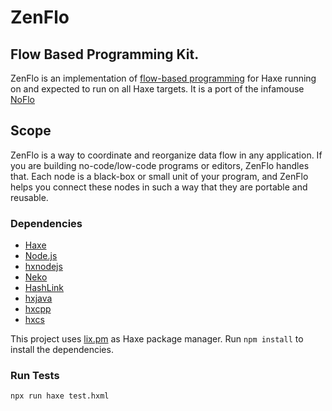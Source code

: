 # ZenFlo

## Flow Based Programming Kit.
ZenFlo is an implementation of [flow-based programming](http://en.wikipedia.org/wiki/Flow-based_programming) for Haxe running on and expected to run on all Haxe targets. It is a port of the infamouse [NoFlo](https://noflojs.org)

## Scope
ZenFlo is a way to coordinate and reorganize data flow in any application. If you are building no-code/low-code programs or editors, ZenFlo handles that. Each node is a black-box or small unit of your program, and ZenFlo helps you connect these nodes in such a way that they are portable and reusable.

### Dependencies

 * [Haxe](https://haxe.org/)
 * [Node.js](https://nodejs.org/)
 * [hxnodejs](https://lib.haxe.org/p/hxnodejs)
 * [Neko](https://nekovm.org)
 * [HashLink](https://hashlink.haxe.org)
 * [hxjava](https://lib.haxe.org/p/hxjava)
 * [hxcpp](https://lib.haxe.org/p/hxcpp)
 * [hxcs](https://lib.haxe.org/p/hxcs)

This project uses [lix.pm](https://github.com/lix-pm/lix.client) as Haxe package manager.
Run `npm install` to install the dependencies.

### Run Tests
```
npx run haxe test.hxml
```



